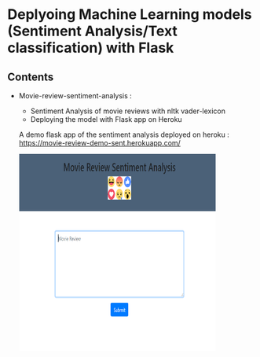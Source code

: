 # Deplyoing Machine Learning models (Sentiment Analysis/Text classification) with Flask

## Contents

- Movie-review-sentiment-analysis : 
    - Sentiment Analysis of movie reviews with nltk vader-lexicon 
    - Deploying the model with Flask app on Heroku

    A demo flask app of the sentiment analysis deployed on heroku :
    https://movie-review-demo-sent.herokuapp.com/

  <img src= "https://github.com/abyanjan/ML-Flask/blob/master/Falsk-web-app/img.png" width=400 height=400>
